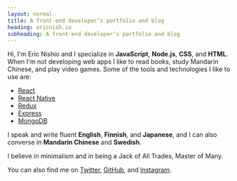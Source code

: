 ```yaml
---
layout: normal
title: A front-end developer’s portfolio and blog
heading: ericnish.io
subheading: A front-end developer’s portfolio and blog
---
```


Hi, I'm Eric Nishio and I specialize in **JavaScript**, **Node.js**, **CSS**, and
**HTML**. When I'm not developing web apps I like to read books, study Mandarin Chinese,
and play video games. Some of the tools and technologies I like to use are:

- <a href="https://facebook.github.io/react/" target="_blank">React</a>
- <a href="https://facebook.github.io/react-native/" target="_blank">React Native</a>
- <a href="http://redux.js.org" target="_blank">Redux</a>
- <a href="https://expressjs.com" target="_blank">Express</a>
- <a href="https://www.mongodb.com" target="_blank">MongoDB</a>

I speak and write fluent **English**, **Finnish**, and **Japanese**, and I can also
converse in **Mandarin Chinese** and **Swedish**.

I believe in minimalism and in being a Jack of All Trades, Master of Many.

You can also find me on <a href="http://twitter.com/ericnishio" target="_blank">Twitter</a>,
<a href="https://github.com/ericnishio" target="_blank">GitHub</a>, and
<a href="https://www.instagram.com/ericnishio/" target="_blank">Instagram</a>.

